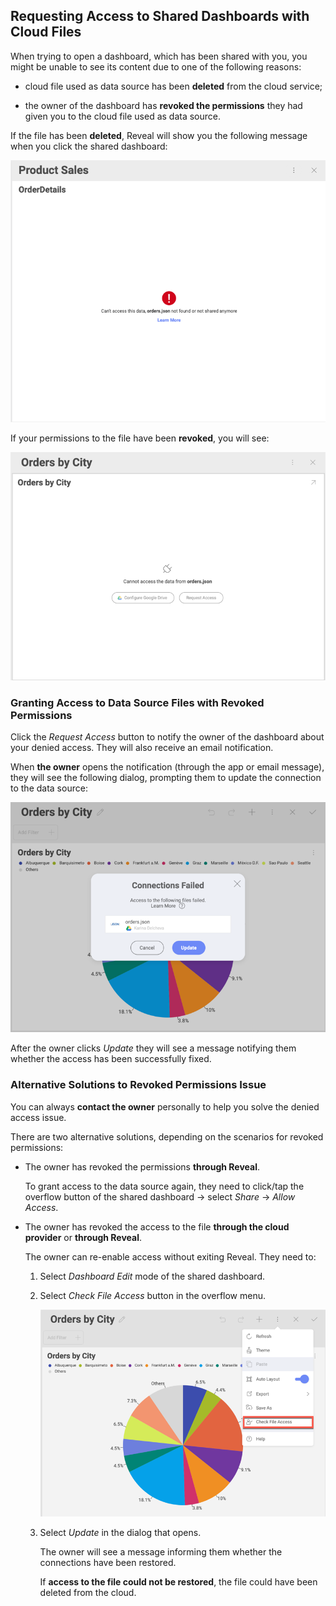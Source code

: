 ## Requesting Access to Shared Dashboards with Cloud Files

When trying to open а dashboard, which has been shared with you, you
might be unable to see its content due to one of the following reasons:

  - cloud file used as data source has been **deleted** from the cloud service;

  - the owner of the dashboard has **revoked the permissions** they had given you to the cloud file used as data source.

If the file has been **deleted**, Reveal will show you the following
message when you click the shared dashboard:

![Message in Reveal: Can't access this data](images/message-deleted-source-file.png)

If your permissions to the file have been **revoked**, you will see:

![configure Google drive and request access options when access denied](images/request-access-button.png)

### Granting Access to Data Source Files with Revoked Permissions

Click the *Request Access* button to notify the owner of the dashboard
about your denied access. They will also receive an email notification.

When **the owner** opens the notification (through the app or email message), they will see the following dialog, prompting them to update
the connection to the data source:

![connections failed dialog](images/connections-failed-dialog.png)

After the owner clicks *Update* they will see a message notifying them
whether the access has been successfully fixed.

### Alternative Solutions to Revoked Permissions Issue

You can always **contact the owner** personally to help you solve the
denied access issue.

There are two alternative solutions, depending on the scenarios for
revoked permissions:

  - The owner has revoked the permissions **through Reveal**.

    To grant access to the data source again, they need to click/tap the
    overflow button of the shared dashboard → select *Share* → *Allow
    Access*.

  - The owner has revoked the access to the file **through the cloud provider** or **through Reveal**.

    The owner can re-enable access without exiting Reveal. They need to:

    1.  Select *Dashboard Edit* mode of the shared dashboard.

    2.  Select *Check File Access* button in the overflow menu.

        ![Check shared access button in the overflow menu](images/check-file-access-button.png)

    3.  Select *Update* in the dialog that opens.

        The owner will see a message informing them whether the
        connections have been restored.

        If **access to the file could not be restored**, the file could
        have been deleted from the cloud.
